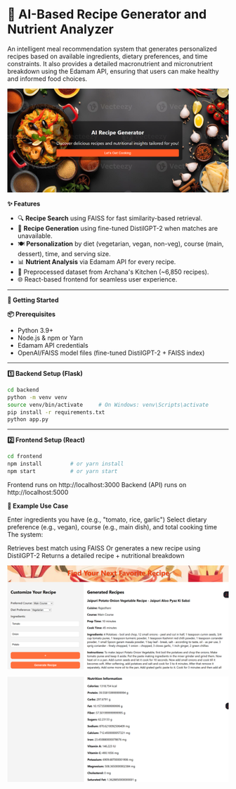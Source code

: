 # 🧠 AI-Based Recipe Generator and Nutrient Analyzer

An intelligent meal recommendation system that generates personalized recipes based on available ingredients, dietary preferences, and time constraints. It also provides a detailed macronutrient and micronutrient breakdown using the Edamam API, ensuring that users can make healthy and informed food choices.

<p align="center" style="margin-bottom: 0;">
  <img src="README_images/Homepage.png" width="700"/>
</p>

**✨ Features**

* 🔍 **Recipe Search** using FAISS for fast similarity-based retrieval.
* 🤖 **Recipe Generation** using fine-tuned DistilGPT-2 when matches are unavailable.
* 🍽️ **Personalization** by diet (vegetarian, vegan, non-veg), course (main, dessert), time, and serving size.
* 📊 **Nutrient Analysis** via Edamam API for every recipe.
* 🧠 Preprocessed dataset from Archana's Kitchen (~6,850 recipes).
* 🌐 React-based frontend for seamless user experience.

---

**🚀 Getting Started**

**📦 Prerequisites**

* Python 3.9+
* Node.js & npm or Yarn
* Edamam API credentials
* OpenAI/FAISS model files (fine-tuned DistilGPT-2 + FAISS index)

---

**1️⃣ Backend Setup (Flask)**

```bash
cd backend
python -m venv venv
source venv/bin/activate     # On Windows: venv\Scripts\activate
pip install -r requirements.txt
python app.py
```
---
**2️⃣ Frontend Setup (React)**
```bash
cd frontend
npm install         # or yarn install
npm start           # or yarn start
```
Frontend runs on http://localhost:3000
Backend (API) runs on http://localhost:5000

**🧪 Example Use Case** 

Enter ingredients you have (e.g., "tomato, rice, garlic")
Select dietary preference (e.g., vegan), course (e.g., main dish), and total cooking time
The system:

Retrieves best match using FAISS
Or generates a new recipe using DistilGPT-2
Returns a detailed recipe + nutritional breakdown
 
 <p align="center" style="margin-bottom: 0;">
  <img src="README_images/img2.png" width="700"/>
</p>
<p align="center" style="margin-bottom: 0;">
  <img src="README_images/img3.png" width="700"/>
</p>


